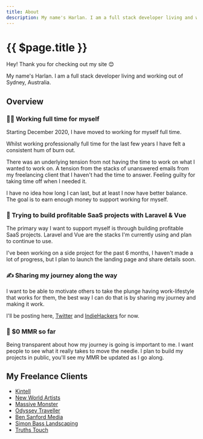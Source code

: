 ```yaml
---
title: About
description: My name's Harlan. I am a full stack developer living and working out of Sydney, Australia.
---
```


# {{ $page.title }}

Hey! Thank you for checking out my site 😊

My name's Harlan. I am a full stack developer living and working out of Sydney, Australia.


## Overview

### 👨‍💻 Working full time for myself 

Starting December 2020, I have moved to working for myself full time.

Whilst working professionally full time for the last few years I have felt a consistent hum of burn out. 

There was an underlying tension from not having the time to work on what I wanted to work on. A tension from the stacks 
of unanswered emails from my freelancing client that I haven't had the time to answer. Feeling guilty for taking time off
when I needed it.

I have no idea how long I can last, but at least I now have better balance. The goal is to earn enough money to support
working for myself.

### :hammer: Trying to build profitable SaaS projects with Laravel & Vue

The primary way I want to support myself is through building profitable SaaS projects. Laravel and Vue are the stacks I'm 
currently using and plan to continue to use.

I've been working on a side project for the past 6 months, I haven't made a lot of progress, but I plan to launch the
landing page and share details soon.

### :writing_hand: Sharing my journey along the way

I want to be able to motivate others to take the plunge having work-lifestyle that works for them, the best way I can do
 that is by sharing my journey and making it work.

I'll be posting here, <a href="https://twitter.com/harlan_zw" target="_blank">Twitter</a> and <a href="https://www.indiehackers.com/harlanzw" target="_blank">IndieHackers</a> for now.


### :money_with_wings: $0 MMR so far

Being transparent about how my journey is going is important to me. I want people to see what it really takes to move the needle.
I plan to build my projects in public, you'll see my MMR be updated as I go along.


## My Freelance Clients

- <a href="https://kintell.com" target="_blank">Kintell</a>
- <a href="https://newworldartists.net" target="_blank">New World Artists</a>
- <a href="https://massivemonster.co" target="_blank">Massive Monster</a>
- <a href="https://odysseytraveller.com" target="_blank">Odyssey Traveller</a>
- <a href="https://bensanfordmedia.com" target="_blank">Ben Sanford Media</a>
- <a href="https://simonbasslandscapes.com.au/" target="_blank">Simon Bass Landscaping</a>
- <a href="https://truthstouch.com" target="_blank">Truths Touch</a>